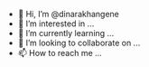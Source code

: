 - 👋 Hi, I’m @dinarakhangene
- 👀 I’m interested in ...
- 🌱 I’m currently learning ...
- 💞️ I’m looking to collaborate on ...
- 📫 How to reach me ...

<!---
dinarakhangene/dinarakhangene is a ✨ special ✨ repository because its `README.md` (this file) appears on your GitHub profile.
You can click the Preview link to take a look at your changes.
--->
